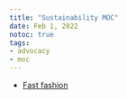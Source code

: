 ```yaml
---
title: "Sustainability MOC"
date: Feb 1, 2022
notoc: true
tags:
- advocacy
- moc
---
```


- [Fast fashion](notes/fast-fashion.md)